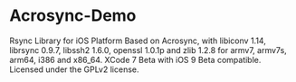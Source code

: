 # Acrosync-Demo
Rsync Library for iOS Platform
Based on Acrosync, with libiconv 1.14, librsync 0.9.7, libssh2 1.6.0, openssl 1.0.1p and zlib 1.2.8 for armv7, armv7s, arm64, i386 and x86_64.
XCode 7 Beta with iOS 9 Beta compatible.
Licensed under the GPLv2 license.

